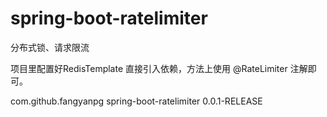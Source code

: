 # spring-boot-ratelimiter
分布式锁、请求限流

项目里配置好RedisTemplate
直接引入依赖，方法上使用 @RateLimiter 注解即可。
<!-- https://mvnrepository.com/artifact/com.github.fangyanpg/spring-boot-ratelimiter -->
<dependency>
    <groupId>com.github.fangyanpg</groupId>
    <artifactId>spring-boot-ratelimiter</artifactId>
    <version>0.0.1-RELEASE</version>
</dependency>
